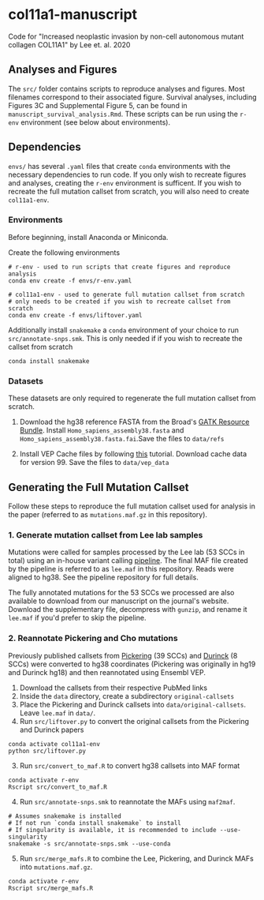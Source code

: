 # col11a1-manuscript
Code for "Increased neoplastic invasion by non-cell autonomous mutant collagen COL11A1" by Lee et. al. 2020

## Analyses and Figures
The `src/` folder contains scripts to reproduce  analyses and figures. 
Most filenames correspond to their associated figure. Survival analyses, including Figures 3C 
and Supplemental Figure 5, can be found in `manuscript_survival_analysis.Rmd`. 
These scripts can be run using the `r-env` environment (see below about environments).

## Dependencies
`envs/` has several `.yaml` files that create `conda` environments with the necessary dependencies to run code.
If you only wish to recreate figures and analyses, creating the `r-env` environment is sufficent.
If you wish to recreate the full mutation callset from scratch, you will also need to create `col11a1-env`.
### Environments
Before beginning, install Anaconda or Miniconda.

Create the following environments
```
# r-env - used to run scripts that create figures and reproduce analysis
conda env create -f envs/r-env.yaml

# col11a1-env - used to generate full mutation callset from scratch
# only needs to be created if you wish to recreate callset from scratch
conda env create -f envs/liftover.yaml
```

Additionally install `snakemake` a `conda` environment of your choice to run `src/annotate-snps.smk`.
This is only needed if if you wish to recreate the callset from scratch
```
conda install snakemake
```

### Datasets
These datasets are only required to regenerate the full mutation callset from scratch.

1. Download the hg38 reference FASTA from the Broad's 
[GATK Resource Bundle](https://gatk.broadinstitute.org/hc/en-us/articles/360035890811-Resource-bundle). 
Install `Homo_sapiens_assembly38.fasta` and `Homo_sapiens_assembly38.fasta.fai`.Save the files to `data/refs`

2. Install VEP Cache files by following 
[this](https://uswest.ensembl.org/info/docs/tools/vep/script/vep_cache.html#cache) tutorial. 
Download cache data for version 99.
Save the files to `data/vep_data`


## Generating the Full Mutation Callset
Follow these steps to reproduce the full mutation callset used for analysis in the paper 
(referred to as `mutations.maf.gz` in this repository).

### 1. Generate mutation callset from Lee lab samples
Mutations were called for samples processed by the Lee lab (53 SCCs in total) using an in-house
variant calling [pipeline](https://github.com/tjbencomo/col11a1-wes-pipeline). The final MAF file
created by the pipeline is referred to as `lee.maf` in this repository. Reads were aligned to hg38.
See the pipeline repository for full details. 

The fully annotated mutations for the 53 SCCs we processed are also available to download from our manuscript
on the journal's website. Download the supplementary file, decompress with `gunzip`, and rename it `lee.maf` 
if you'd prefer to skip the pipeline. 

### 2. Reannotate Pickering and Cho mutations
Previously published callsets from [Pickering](https://www.ncbi.nlm.nih.gov/pmc/articles/PMC4367811/) (39 SCCs) and [Durinck](https://www.ncbi.nlm.nih.gov/pmc/articles/PMC3187561/)
(8 SCCs) were converted to
hg38 coordinates (Pickering was originally in hg19 and Durinck hg18) and then reannotated using
Ensembl VEP. 

1. Download the callsets from their respective PubMed links
2. Inside the `data` directory, create a subdirectory `original-callsets`
3. Place the Pickering and Durinck callsets into `data/original-callsets`. Leave `lee.maf` in `data/`.
2. Run `src/liftover.py` to convert the original callsets from the Pickering and Durinck papers
```
conda activate col11a1-env
python src/liftover.py
```
3. Run `src/convert_to_maf.R` to convert hg38 callsets into MAF format
```
conda activate r-env
Rscript src/convert_to_maf.R
```
4. Run `src/annotate-snps.smk` to reannotate the MAFs using `maf2maf`.
```
# Assumes snakemake is installed
# If not run `conda install snakemake` to install
# If singularity is available, it is recommended to include --use-singularity
snakemake -s src/annotate-snps.smk --use-conda
```
5. Run `src/merge_mafs.R` to combine the Lee, Pickering, and Durinck MAFs into `mutations.maf.gz`.
```
conda activate r-env
Rscript src/merge_mafs.R
```
